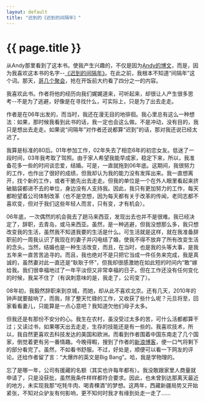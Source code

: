 ```yaml
---
layout: default
title: "迟到的《迟到的间隔年》"
---
```


# {{ page.title }}

从Andy那里看到了这本书。使我产生兴趣的，不仅是因为[Andy的博文](http://blog.wangyaodi.com/2009/12/22/gap-year/)，而是，因为我喜欢这本书的名字--[《迟到的间隔年》](http://www.douban.com/subject/3905366/)。在此之前，我根本不知道“间隔年”这个词。那天，[哥几个聚会](http://blog.wangyaodi.com/2009/12/27/weekly-key-words-20091227/)，抢在开饭前大约看了四分之一的内容。

我喜欢此书。作者将他的经历向我们娓娓道来，可听起来，却很让人产生很多思考--不是为了逃避，好像是在寻找什么，可实际上，只是为了出去走走。

作者是在06年出发的，而当时，我还在漫无目的地徘徊。我心里总有这么一种想法：如果，那时候我看到此书的话，我一定也会这么做。不是冲动，没有目的，我只是想出去走走。如果说“间隔年”对作者还说都算“迟到”的话，那对我还说已经太迟了。

我算是标准的80后。01年参加工作，02年失去了相恋6年的初恋女友。低迷了一段时间，03年我考取了驾照。由于家人希望我能早成家，稳定下来，所以，我准备花多一些的时间谈恋爱，结婚。可是，一直就拖到06年底。这期间，我很努力的工作，也作出了很好的成绩，但我却认为我的能力没有发挥出来。我一直想离开，找个新的工作，或者干脆先出去走走。但我的单位是一个在外人眼里看起来挤破脑袋都进不去的单位，身边没有人支持我。因此，我只有更加努力的工作，每天都盼望着公司体制改革（也不是空想，因为每天都有关于改革的传闻，老同志都不喜欢变，但对于我们这些年轻人而言，只有变，才有机会）。

06年底，一次偶然的机会我去了趟马来西亚，发现出去也并不是很难。我已经决定了，辞职，去青岛，或马来西亚。虽然，是一种逃避，但我没想那么多，我只想改变我的生活，虽然我不知道我要的生活是什么。可生活就是这样，就在我准备辞职前的一周我认识了我现在的妻子并闪电结了婚，使我不得不放弃了所有改变生活的念头。当然，结婚也是一种生活改变，而且，在当时，也是我的头等大事，是我五年来一直苦苦追寻的。而且，我也绝对不是只把它当成一件任务来完成，我是真诚的，虽然妻对此一直还是“耿耿于怀”，但我却很感激她在如此短的时间内“敢”嫁给我。我们很幸福地过了一年平淡但又非常幸福的日子。但在工作还没有任何变化的时候，我呆不住了（有讽刺意味的是，我走了，公司变了）。

08年初，我毅然辞职来到京城，而她，却从此不喜欢北京。还有几天，2010年的钟声就要敲响了，而我，除了整天忙碌的工作，又收获了些什么呢？元旦将至，回家看看妻儿，只能算是一点心意吧？我知道欠他们母子太多。

但我还是有那份不安分的心。我生在农村，虽没受过太多的苦，可什么活都都算干过；又读过书，如果哪天出去走走，生存的技能还是有一些的。我喜欢技术，所以，我自然更喜欢去科技发达的美国和欧洲。而看到作者围着中国东南走了几个国家，倒觉着更有另一番情趣。今晚得睱，搜到了作者的[新浪博客](http://blog.sina.com.cn/s/profile_1462491644.html)，便一口气将剩下的部分看完了。虽然，不如看书舒服。不过，好处是，顺便可以看一下网友的评论。还给作者留了言：“大爆炸的英文是Big Bang”。哈，我是学物理的。

忘了是哪一年，公司有援藏的名额（其实也许每年都有）。我没敢跟家里人商量就申请了，只是没获批，虽然我条件样样都符合要求。因此，也未曾到达那离天最近的地方，未实现我那“吃牦牛肉、喝青稞酒”的梦想。这两年，西藏新疆局势又开始紧张，不知对众驴友有何影响，更不知何时我才有缘到处走一走了......

